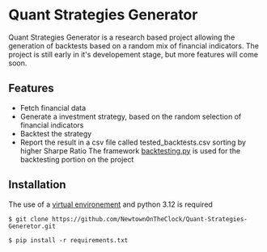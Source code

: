 # Quant Strategies Generator
Quant Strategies Generator is a research based project allowing the generation of backtests based on a random mix of financial indicators. The project is still early in it's developement stage, but more features will come soon.

## Features
- Fetch financial data
- Generate a investment strategy, based on the random selection of financial indicators
- Backtest the strategy
- Report the result in a csv file called tested_backtests.csv sorting by higher Sharpe Ratio
The framework [backtesting.py](https://github.com/kernc/backtesting.py) is used for the backtesting portion on the project

## Installation
The use of a [virtual environement](https://docs.python.org/3/library/venv.html) and python 3.12 is required

```
$ git clone https://github.com/NewtownOnTheClock/Quant-Strategies-Generetor.git

$ pip install -r requirements.txt
```

